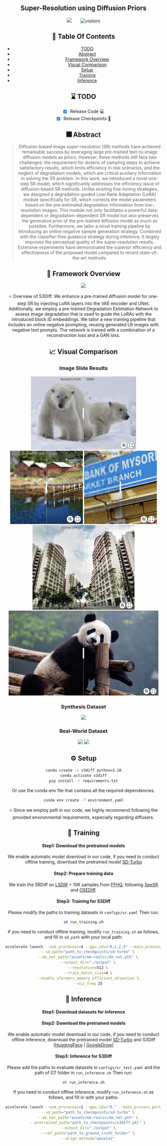 <h2 align="center">Super-Resolution using Diffusion Priors</h2>

<div align="center">

<a href="https://arxiv.org/abs/2409.17058"><img src="https://img.shields.io/badge/ArXiv-2409.17058-red"></a>  &nbsp;&nbsp;&nbsp;&nbsp;&nbsp;
<img src="https://visitor-badge.laobi.icu/badge?page_id=ArcticHare105/S3Diff" alt="visitors">
</p>

## :book: Table Of Contents

- [TODO](#todo)
- [Abstract](#abstract)
- [Framework Overview](#framework_overview)
- [Visual Comparison](#visual_comparison)
- [Setup](#setup)
- [Training](#training)
- [Inference](#inference)

<!-- - [Installation](#installation)
- [Inference](#inference) -->


## <a name="todo"></a>:hourglass: TODO

- [x] Release Code :computer:
- [x] Release Checkpoints :link:

## <a name="abstract"></a>:fireworks: Abstract

> Diffusion-based image super-resolution (SR) methods have achieved remarkable success by leveraging large pre-trained text-to-image diffusion models as priors. However, these methods still face two challenges: the requirement for dozens of sampling steps to achieve satisfactory results, which limits efficiency in real scenarios, and the neglect of degradation models, which are critical auxiliary information in solving the SR problem. In this work, we introduced a novel one-step SR model, which significantly addresses the efficiency issue of diffusion-based SR methods. Unlike existing fine-tuning strategies, we designed a degradation-guided Low-Rank Adaptation (LoRA) module specifically for SR, which corrects the model parameters based on the pre-estimated degradation information from low-resolution images. This module not only facilitates a powerful data-dependent or degradation-dependent SR model but also preserves the generative prior of the pre-trained diffusion model as much as possible. Furthermore, we tailor a novel training pipeline by introducing an online negative sample generation strategy. Combined with the classifier-free guidance strategy during inference, it largely improves the perceptual quality of the super-resolution results. Extensive experiments have demonstrated the superior efficiency and effectiveness of the proposed model compared to recent state-of-the-art methods.

## <a name="framework_overview"></a>:eyes: Framework Overview

<img src=assets/pic/main_framework.jpg>

:star: Overview of S3Diff. We enhance a pre-trained diffusion model for one-step SR by injecting LoRA layers into the VAE encoder and UNet. Additionally, we employ a pre-trained Degradation Estimation Network to assess image degradation that is used to guide the LoRAs with the introduced block ID embeddings. We tailor a new training pipeline that includes an online negative prompting, reusing generated LR images with negative text prompts. The network is trained with a combination of a reconstruction loss and a GAN loss.

## <a name="visual_comparison"></a>:chart_with_upwards_trend: Visual Comparison

### Image Slide Results
[<img src="assets/pic/imgsli1.png" height="235px"/>](https://imgsli.com/MzAzNjIy) [<img src="assets/pic/imgsli2.png" height="235px"/>](https://imgsli.com/MzAzNjQ1)  [<img src="assets/pic/imgsli3.png" height="235px"/>](https://imgsli.com/MzAzNjU4)
[<img src="assets/pic/imgsli4.png" height="272px"/>](https://imgsli.com/MzAzNjU5) [<img src="assets/pic/imgsli5.png" height="272px"/>](https://imgsli.com/MzAzNjI2)
### Synthesis Dataset

<img src=assets/pic/div2k_comparison.jpg>

### Real-World Dataset

<img src=assets/pic/london2.jpg>
<img src=assets/pic/realsr_vis3.jpg>

<!-- </details> -->

## <a name="setup"></a> ⚙️ Setup
```bash
conda create -n s3diff python=3.10
conda activate s3diff
pip install -r requirements.txt
```
Or use the conda env file that contains all the required dependencies.

```bash
conda env create -f environment.yaml
```

:star: Since we employ peft in our code, we highly recommend following the provided environmental requirements, especially regarding diffusers.

## <a name="training"></a> :wrench: Training

#### Step1: Download the pretrained models
We enable automatic model download in our code, if you need to conduct offline training, download the pretrained model [SD-Turbo](https://huggingface.co/stabilityai/sd-turbo)

#### Step2: Prepare training data
We train the SRDiff on [LSDIR](https://github.com/ofsoundof/LSDIR) + 10K samples from [FFHQ](https://github.com/NVlabs/ffhq-dataset), following [SeeSR](https://github.com/cswry/SeeSR) and [OSEDiff](https://github.com/cswry/OSEDiff).

#### Step3: Training for S3Diff

Please modify the paths to training datasets in `configs/sr.yaml`
Then run:

```bash
sh run_training.sh
```

If you need to conduct offline training, modify `run_training.sh` as follows, and fill in `sd_path` with your local path:

```bash
accelerate launch --num_processes=4 --gpu_ids="0,1,2,3" --main_process_port 29300 src/train_s3diff.py \
    --sd_path="path_to_checkpoints/sd-turbo" \
    --de_net_path="assets/mm-realsr/de_net.pth" \
    --output_dir="./output" \
    --resolution=512 \
    --train_batch_size=4 \
    --enable_xformers_memory_efficient_attention \
    --viz_freq 25
```

## <a name="inference"></a> 💫 Inference

#### Step1: Download datasets for inference

#### Step2: Download the pretrained models

We enable automatic model download in our code, if you need to conduct offline inference, download the pretrained model [SD-Turbo](https://huggingface.co/stabilityai/sd-turbo) and S3Diff [[HuggingFace](https://huggingface.co/zhangap/S3Diff) | [GoogleDrive](https://drive.google.com/drive/folders/1cWYQYRFpadC4K2GuH8peg_hWEoFddZtj?usp=sharing)]

#### Step3: Inference for S3Diff

Please add the paths to evaluate datasets in `configs/sr_test.yaml` and the path of GT folder in `run_inference.sh`
Then run:

```bash
sh run_inference.sh
```

If you need to conduct offline inference, modify `run_inference.sh` as follows, and fill in with your paths:

```bash
accelerate launch --num_processes=1 --gpu_ids="0," --main_process_port 29300 src/inference_s3diff.py \
    --sd_path="path_to_checkpoints/sd-turbo" \
    --de_net_path="assets/mm-realsr/de_net.pth" \
    --pretrained_path="path_to_checkpoints/s3diff.pkl" \
    --output_dir="./output" \
    --ref_path="path_to_ground_truth_folder" \
    --align_method="wavelet"
```



